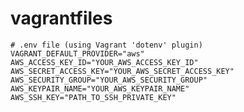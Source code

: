 # vagrantfiles

    # .env file (using Vagrant 'dotenv' plugin)
    VAGRANT_DEFAULT_PROVIDER="aws"
    AWS_ACCESS_KEY_ID="YOUR_AWS_ACCESS_KEY_ID"
    AWS_SECRET_ACCESS_KEY="YOUR_AWS_SECRET_ACCESS_KEY"
    AWS_SECURITY_GROUP="YOUR_AWS_SECURITY_GROUP"
    AWS_KEYPAIR_NAME="YOUR_AWS_KEYPAIR_NAME"
    AWS_SSH_KEY="PATH_TO_SSH_PRIVATE_KEY"
